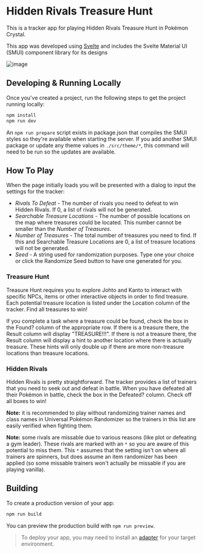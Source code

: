 # Hidden Rivals Treasure Hunt

This is a tracker app for playing Hidden Rivals Treasure Hunt in Pokémon Crystal.

This app was developed using [Svelte](https://svelte.dev) and includes the Svelte Material UI (SMUI) component library for its designs

![image](https://user-images.githubusercontent.com/19674202/201390031-40045ea3-a19c-4949-af67-221dc9d9b51c.png)

## Developing & Running Locally

Once you've created a project, run the following steps to get the project running locally:

```bash
npm install
npm run dev
```

An `npm run prepare` script exists in package.json that compiles the SMUI styles so they're available when starting the server. If you add another SMUI package or update any theme values in `./src/theme/*`, this command will need to be run so the updates are available.

## How To Play

When the page initially loads you will be presented with a dialog to input the settings for the tracker:

* *Rivals To Defeat* - The number of rivals you need to defeat to win Hidden Rivals. If 0, a list of rivals will not be generated.
* *Searchable Treasure Locations* - The number of possible locations on the map where treasures could be located. This number cannot be smaller than the *Number of Treasures*.
* *Number of Treasures* - The total number of treasures you need to find. If this and Searchable Treasure Locations are 0, a list of treasure locations will not be generated.
* *Seed* - A string used for randomization purposes. Type one your choice or click the Randomize Seed button to have one generated for you.

### Treasure Hunt

Treasure Hunt requires you to explore Johto and Kanto to interact with specific NPCs, items or other interactive objects in order to find treasure. Each potential treasure location is listed under the Location column of the tracker. Find all treasures to win!

If you complete a task where a treasure could be found, check the box in the Found? column of the appropriate row. If there is a treasure there, the Result column will display "TREASURE!!!". If there is not a treasure there, the Result column will display a hint to another location where there is actually treasure. These hints will only double up if there are more non-treasure locations than treasure locations.

### Hidden Rivals

Hidden Rivals is pretty straightforward. The tracker provides a list of trainers that you need to seek out and defeat in battle. When you have defeated all their Pokémon in battle, check the box in the Defeated? column. Check off all boxes to win!

**Note:** it is recommended to play without randomizing trainer names and class names in Universal Pokémon Randomizer so the trainers in this list are easily verified when fighting them.

**Note:** some rivals are missable due to various reasons (like plot or defeating a gym leader). These rivals are marked with an `*` so you are aware of this potential to miss them. This `*` assumes that the setting isn't on where all trainers are spinners, but does assume an item randomizer has been applied (so some missable trainers won't actually be missable if you are playing vanilla).

## Building

To create a production version of your app:

```bash
npm run build
```

You can preview the production build with `npm run preview`.

> To deploy your app, you may need to install an [adapter](https://kit.svelte.dev/docs/adapters) for your target environment.
